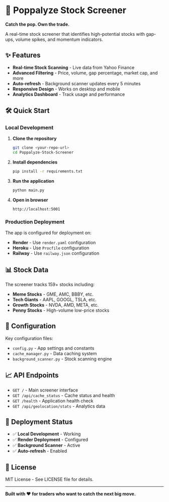 # 🚀 Poppalyze Stock Screener

**Catch the pop. Own the trade.**

A real-time stock screener that identifies high-potential stocks with gap-ups, volume spikes, and momentum indicators.

## ✨ Features

- **Real-time Stock Scanning** - Live data from Yahoo Finance
- **Advanced Filtering** - Price, volume, gap percentage, market cap, and more
- **Auto-refresh** - Background scanner updates every 5 minutes
- **Responsive Design** - Works on desktop and mobile
- **Analytics Dashboard** - Track usage and performance

## 🛠️ Quick Start

### Local Development

1. **Clone the repository**
   ```bash
   git clone <your-repo-url>
   cd Poppalyze-Stock-Screener
   ```

2. **Install dependencies**
   ```bash
   pip install -r requirements.txt
   ```

3. **Run the application**
   ```bash
   python main.py
   ```

4. **Open in browser**
   ```
   http://localhost:5001
   ```

### Production Deployment

The app is configured for deployment on:
- **Render** - Use `render.yaml` configuration
- **Heroku** - Use `Procfile` configuration
- **Railway** - Use `railway.json` configuration

## 📊 Stock Data

The screener tracks 159+ stocks including:
- **Meme Stocks** - GME, AMC, BBBY, etc.
- **Tech Giants** - AAPL, GOOGL, TSLA, etc.
- **Growth Stocks** - NVDA, AMD, META, etc.
- **Penny Stocks** - High-volume low-price stocks

## 🔧 Configuration

Key configuration files:
- `config.py` - App settings and constants
- `cache_manager.py` - Data caching system
- `background_scanner.py` - Stock scanning engine

## 📈 API Endpoints

- `GET /` - Main screener interface
- `GET /api/cache_status` - Cache status and health
- `GET /health` - Application health check
- `GET /api/geolocation/stats` - Analytics data

## 🚀 Deployment Status

- ✅ **Local Development** - Working
- ✅ **Render Deployment** - Configured
- ✅ **Background Scanner** - Active
- ✅ **Auto-refresh** - Enabled

## 📝 License

MIT License - See LICENSE file for details.

---

**Built with ❤️ for traders who want to catch the next big move.** 